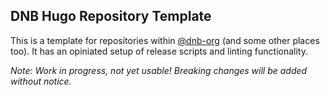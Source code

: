 ## DNB Hugo Repository Template

This is a template for repositories within [@dnb-org](https://github.com/dnb-org/) (and some other places too). It has an opiniated setup of release scripts and linting functionality. 

_Note: Work in progress, not yet usable! Breaking changes will be added without notice._
